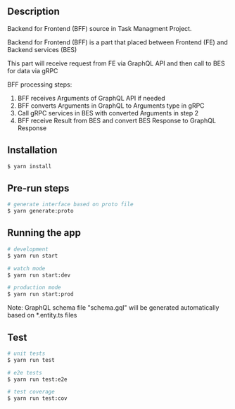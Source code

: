 ## Description

Backend for Frontend (BFF) source in Task Managment Project.

Backend for Frontend (BFF) is a part that placed between Frontend (FE) and Backend services (BES)

This part will receive request from FE via GraphQL API and then call to BES for data via gRPC

BFF processing steps:

1. BFF receives Arguments of GraphQL API if needed
2. BFF converts Arguments in GraphQL to Arguments type in gRPC
3. Call gRPC services in BES with converted Arguments in step 2
4. BFF receive Result from BES and convert BES Response to GraphQL Response

## Installation

```bash
$ yarn install
```

## Pre-run steps

```bash
# generate interface based on proto file
$ yarn generate:proto
```

## Running the app

```bash
# development
$ yarn run start

# watch mode
$ yarn run start:dev

# production mode
$ yarn run start:prod
```

Note: GraphQL schema file "schema.gql" will be generated automatically based on \*.entity.ts files

## Test

```bash
# unit tests
$ yarn run test

# e2e tests
$ yarn run test:e2e

# test coverage
$ yarn run test:cov
```
